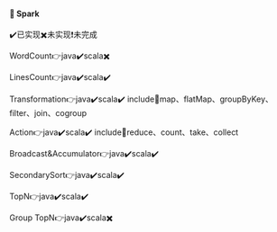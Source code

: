 #### :book: Spark

:heavy_check_mark:已实现:heavy_multiplication_x:未实现:heavy_exclamation_mark:未完成

WordCount:point_right:java:heavy_check_mark:scala:heavy_multiplication_x:

LinesCount:point_right:java:heavy_check_mark:scala:heavy_check_mark:

Transformation:point_right:java:heavy_check_mark:scala:heavy_check_mark:
include:hammer:map、flatMap、groupByKey、filter、join、cogroup

Action:point_right:java:heavy_check_mark:scala:heavy_check_mark:
include:hammer:reduce、count、take、collect

Broadcast&Accumulator:point_right:java:heavy_check_mark:scala:heavy_check_mark:

SecondarySort:point_right:java:heavy_check_mark:scala:heavy_check_mark:

TopN:point_right:java:heavy_check_mark:scala:heavy_check_mark:

Group TopN:point_right:java:heavy_check_mark:scala:heavy_multiplication_x: